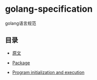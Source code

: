 # golang-specification
golang语言规范

## 目录
- [原文](https://golang.org/ref/spec#Built-in_functions)

- [Package](https://github.com/zjn1234/golang-specification/blob/master/Package.md)
- [Program initialization and execution](https://github.com/zjn1234/golang-specification/blob/master/Program_Initialization_Execution.md)